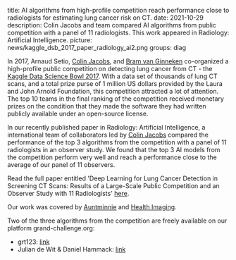 title: AI algorithms from high-profile competition reach performance close to radiologists for estimating lung cancer risk on CT.
date: 2021-10-29
description: Colin Jacobs and team compared AI algorithms from public competition with a panel of 11 radiologists. This work appeared in Radiology: Artificial Intelligence.
picture: news/kaggle_dsb_2017_paper_radiology_ai2.png
groups: diag

In 2017, Arnaud Setio, [Colin Jacobs](https://www.diagnijmegen.nl/people/colin-jacobs/), and [Bram van Ginneken](https://www.diagnijmegen.nl/people/bram-van-ginneken/) co-organized a high-profile public competition on detecting lung cancer from CT - the [Kaggle Data Science Bowl 2017](https://www.kaggle.com/c/data-science-bowl-2017). With a data set of thousands of lung CT scans, and a total prize purse of 1 million US dollars provided by the Laura and John Arnold Foundation, this competition attracted a lot of attention. The top 10 teams in the final ranking of the competition received monetary prizes on the condition that they made the software they had written publicly available under an open-source license. 

In our recently published paper in Radiology: Artificial Intelligence, a international team of collaborators led by [Colin Jacobs](https://www.diagnijmegen.nl/people/colin-jacobs/) compared the performance of the top 3 algorithms from the competition with a panel of 11 radiologists in an observer study. We found that the top 3 AI models from the competition perform very well and reach a performance close to the average of our panel of 11 observers.

Read the full paper entitled 'Deep Learning for Lung Cancer Detection in Screening CT Scans: Results of a Large-Scale Public Competition and an Observer Study with 11 Radiologists' [here](https://doi.org/10.1148/ryai.2021210027).

Our work was covered by [Auntminnie](https://www.auntminnie.com/index.aspx?sec=sup&sub=cto&pag=dis&ItemID=133896) and [Health Imaging](https://www.healthimaging.com/topics/ai-emerging-technologies/ai-rivals-radiologists-lung-cancer-predictions).

Two of the three algorithms from the competition are freely available on our platform grand-challenge.org:

* grt123: [link](https://grand-challenge.org/algorithms/dsb2017-grt123/)
* Julian de Wit & Daniel Hammack: [link](https://grand-challenge.org/algorithms/lung-cancer-risk-estimation-on-thorax-ct-scans-dsb/)
